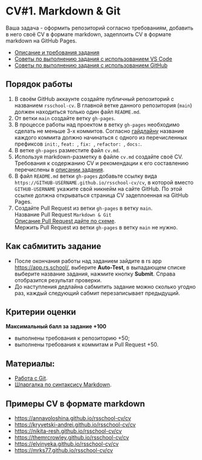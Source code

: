#  CV#1. Markdown & Git

Ваша задача - оформить репозиторий согласно требованиям, добавить в него своё CV в формате markdown, задеплоить CV в формате markdown на GitHub Pages.  

- [Описание и требования задания](cv.md)
- [Советы по выполнению задания с использованием VS Code](cv-hints.md)
- [Советы по выполнению задания с использованием GitHub](cv-github-hints.md)  

## Порядок работы
1. В своём GitHub аккаунте создайте публичный репозиторий с названием `rsschool-cv`. 
В главной ветке данного репозитория (`main`) должен находиться только один файл `README.md`.
2. От ветки `main` создайте ветку `gh-pages`.  
3. В процессе работы над проектом в ветку `gh-pages` необходимо сделать не меньше 3-х коммитов. Согласно [гайдлайну](https://docs.rs.school/#/git-convention) название каждого коммита должно начинаться с одного из перечисленных префиксов `init:`, `feat: `, `fix: `, `refactor: `, `docs:`.
4. В ветке `gh-pages` разместите файл `cv.md`. 
5. Используя markdown-разметку в файле `cv.md` создайте своё CV.  
Требования к содержанию CV и рекомендации к его составлению перечислены в [описании задания](cv.md#содержание-cv).
6. В файл `README.md` ветки `gh-pages` добавьте ссылку вида `https://GITHUB-USERNAME.github.io/rsschool-cv/cv`, в которой вместо `GITHUB-USERNAME` укажите свой никнейм на сайте GitHub. По этой ссылке должна открываться страница CV задеплоенная на GitHub Pages.
7. Создайте Pull Request из ветки `gh-pages` в ветку `main`.  
Название Pull Request `Markdown & Git`  
[Описание Pull Request дайте по схеме](https://docs.rs.school/#/pull-request-review-process?id=Требования-к-pull-request-pr).  
Мержить Pull Request из ветки `gh-pages` в ветку `main` не нужно.

## Как сабмитить задание
- После окончания работы над заданием зайдите в rs app https://app.rs.school/, выберите **Auto-Test**, в выпадающем списке выберите название задания, нажмите кнопку **Submit**. Справа отобразится результат проверки.  
- До наступления дедлайна сабмитить задание можно сколько угодно раз, каждый следующий сабмит перезаписывает предыдущий.

## Критерии оценки
**Максимальный балл за задание +100**
- выполнены требования к репозиторию +50;
- выполнены требования к коммитам и Pull Request +50.

## Материалы:
- [Работа с Git](git.md).
- [Шпаргалка по синтаксису Markdown](https://ydmitry.ru/blog/rukovodstvo-po-markdown-dlya-uproshcheniya-veb-razrabotki/).

## Примеры CV в формате markdown
- https://annavoloshina.github.io/rsschool-cv/cv
- https://kryvetski-andrei.github.io/rsschool-cv/cv
- https://nikita-resh.github.io/rsschool-cv/cv
- https://themrcrowley.github.io/rsschool-cv/cv
- https://elvinyeka.github.io/rsschool-cv/cv
- https://mrks77.github.io/rsschool-cv/cv


